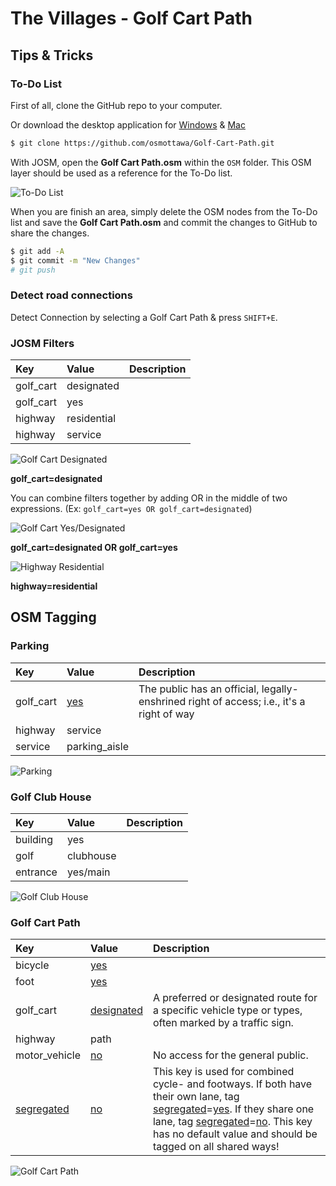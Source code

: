 # The Villages - Golf Cart Path

## Tips & Tricks

### To-Do List

First of all, clone the GitHub repo to your computer.

Or download the desktop application for [Windows](https://windows.github.com/) & [Mac](https://mac.github.com/)

```bash
$ git clone https://github.com/osmottawa/Golf-Cart-Path.git
```

With JOSM, open the **Golf Cart Path.osm** within the `OSM` folder. This OSM layer should be used as a reference for the To-Do list.

![To-Do List][Image - To-Do List]

When you are finish an area, simply delete the OSM nodes from the To-Do list and save the **Golf Cart Path.osm** and commit the changes to GitHub to share the changes.

```bash
$ git add -A
$ git commit -m "New Changes"
# git push
```

### Detect road connections

Detect Connection by selecting a Golf Cart Path & press `SHIFT+E`.

### JOSM Filters

|Key        |Value          | Description |
|:----------|:--------------|:------------|
|golf_cart  |designated     |
|golf_cart  |yes            |
|highway    |residential    |
|highway    |service        |

![Golf Cart Designated][Image - Filter - Golf Cart Designated]

**golf_cart=designated**

You can combine filters together by adding OR in the middle of two expressions. (Ex: `golf_cart=yes OR golf_cart=designated`)

![Golf Cart Yes/Designated][Image - Filter - Golf Cart Yes/Designated]

**golf_cart=designated OR golf_cart=yes**


![Highway Residential][Image - Filter - Highway Residential]

**highway=residential**

## OSM Tagging

### Parking

|Key        |Value         | Description |
|:----------|:-------------|:------------|
|golf_cart  |[yes]         |The public has an official, legally-enshrined right of access; i.e., it's a right of way |
|highway    |service       |
|service    |parking_aisle |

![Parking][Image - Parking]

### Golf Club House

|Key        |Value         | Description |
|:----------|:-------------|:------------|
|building   |yes           |
|golf       |clubhouse     |
|entrance   |yes/main      |

![Golf Club House][Image - Golf Club House]

### Golf Cart Path

|Key          |Value       | Description |
|:------------|:-----------|:------------|
|bicycle      |[yes]       |
|foot         |[yes]       |
|golf_cart    |[designated]| A preferred or designated route for a specific vehicle type or types, often marked by a traffic sign. |
|highway      |path        |
|motor_vehicle|[no]        | No access for the general public. |
|[segregated] |[no]        | This key is used for combined cycle- and footways. If both have their own lane, tag [segregated]=[yes]. If they share one lane, tag [segregated]=[no]. This key has no default value and should be tagged on all shared ways! |

![Golf Cart Path][Image - Golf Cart Path]


[access]: http://wiki.openstreetmap.org/wiki/Key:access
[yes]: http://wiki.openstreetmap.org/wiki/Key:access
[no]: http://wiki.openstreetmap.org/wiki/Key:access
[designated]: http://wiki.openstreetmap.org/wiki/Tag:access=designated
[segregated]: http://wiki.openstreetmap.org/wiki/Key:segregated
[Image - Golf Cart Path]: https://raw.githubusercontent.com/osmottawa/Golf-Cart-Path/master/Images/Example%20(Golf%20Cart%20Path).png
[Image - Golf Club House]: https://raw.githubusercontent.com/osmottawa/Golf-Cart-Path/master/Images/Example%20(Golf%20Club%20House).png
[Image - Parking]: https://raw.githubusercontent.com/osmottawa/Golf-Cart-Path/master/Images/Example%20(Parking).png
[Image - Filter - Golf Cart Designated]: https://raw.githubusercontent.com/osmottawa/Golf-Cart-Path/master/Images/Filter%20(golf_cart%3Ddesignated).png
[Image - Filter - Golf Cart Yes/Designated]: https://raw.githubusercontent.com/osmottawa/Golf-Cart-Path/master/Images/Filter%20(golf_cart%3Dyes%20OR%20designated).png
[Image - Filter - Highway Residential]: https://raw.githubusercontent.com/osmottawa/Golf-Cart-Path/master/Images/Filter%20(highway%3Dresidential).png
[Image - To-Do List]: https://raw.githubusercontent.com/osmottawa/Golf-Cart-Path/master/Images/To-Do%20List.png